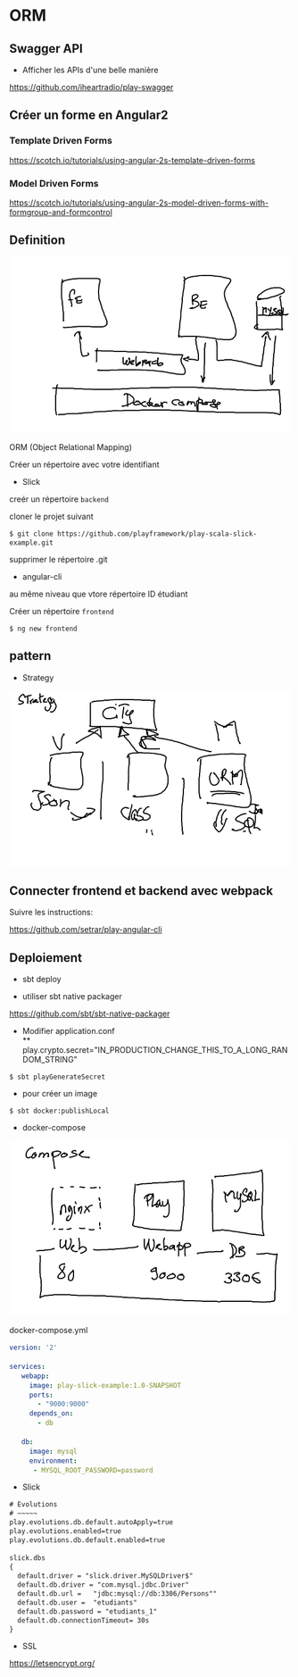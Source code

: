 # ORM 

## Swagger API  
* Afficher les APIs d'une belle manière

https://github.com/iheartradio/play-swagger

## Créer un forme en Angular2

### Template Driven Forms
https://scotch.io/tutorials/using-angular-2s-template-driven-forms

### Model Driven Forms
https://scotch.io/tutorials/using-angular-2s-model-driven-forms-with-formgroup-and-formcontrol

## Definition

![alt tag](Deploy.png)

ORM (Object Relational Mapping)

Créer un répertoire avec votre identifiant

* Slick

creér un répertoire `backend`  

cloner le projet suivant

```
$ git clone https://github.com/playframework/play-scala-slick-example.git
```

supprimer le répertoire .git

* angular-cli

au même niveau que vtore répertoire ID étudiant  

Créer un répertoire `frontend`

```
$ ng new frontend
```


## pattern

* Strategy

![alt tag](Strategy.png)

## Connecter frontend et backend avec webpack

Suivre les instructions:  

https://github.com/setrar/play-angular-cli

## Deploiement

* sbt deploy

- utiliser sbt native packager

https://github.com/sbt/sbt-native-packager

- Modifier application.conf  
  **  play.crypto.secret="IN_PRODUCTION_CHANGE_THIS_TO_A_LONG_RANDOM_STRING"

```
$ sbt playGenerateSecret
```


- pour créer un image

```
$ sbt docker:publishLocal
```

* docker-compose

![alt tag](Compose.png)

docker-compose.yml
```yml
version: '2'

services:
   webapp:
     image: play-slick-example:1.0-SNAPSHOT
     ports:
       - "9000:9000"
     depends_on:
       - db

   db:
     image: mysql
     environment:
      - MYSQL_ROOT_PASSWORD=password

```

* Slick

```
# Evolutions
# ~~~~~
play.evolutions.db.default.autoApply=true
play.evolutions.enabled=true
play.evolutions.db.default.enabled=true

slick.dbs
{
  default.driver = "slick.driver.MySQLDriver$"
  default.db.driver = "com.mysql.jdbc.Driver"
  default.db.url =   "jdbc:mysql://db:3306/Persons""
  default.db.user =  "etudiants"
  default.db.password = "etudiants_1"
  default.db.connectionTimeout= 30s
}
```

* SSL

https://letsencrypt.org/
